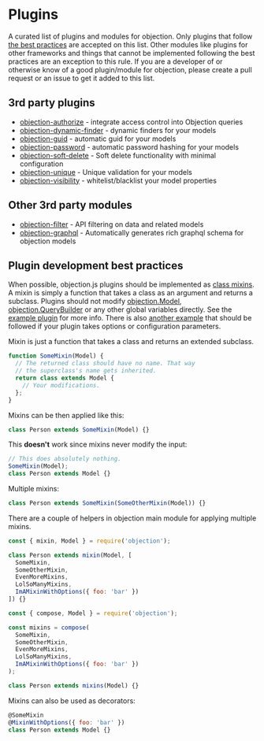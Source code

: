 # Plugins

A curated list of plugins and modules for objection. Only plugins that follow [the best practices](/guide/plugins.html#plugin-development-best-practices) are accepted on this list. Other modules like plugins for other frameworks and things that cannot be implemented following the best practices are an exception to this rule. If you are a developer of or otherwise know of a good plugin/module for objection, please create a pull request or an issue to get it added to this list.

## 3rd party plugins

- [objection-authorize](https://github.com/JaneJeon/objection-authorize) - integrate access control into Objection queries
- [objection-dynamic-finder](https://github.com/snlamm/objection-dynamic-finder) - dynamic finders for your models
- [objection-guid](https://github.com/seegno/objection-guid) - automatic guid for your models
- [objection-password](https://github.com/scoutforpets/objection-password) - automatic password hashing for your models
- [objection-soft-delete](https://github.com/griffinpp/objection-soft-delete) - Soft delete functionality with minimal configuration
- [objection-unique](https://github.com/seegno/objection-unique) - Unique validation for your models
- [objection-visibility](https://github.com/oscaroox/objection-visibility) - whitelist/blacklist your model properties

## Other 3rd party modules

- [objection-filter](https://github.com/tandg-digital/objection-filter) - API filtering on data and related models
- [objection-graphql](https://github.com/vincit/objection-graphql) - Automatically generates rich graphql schema for objection models

## Plugin development best practices

When possible, objection.js plugins should be implemented as [class mixins](http://justinfagnani.com/2015/12/21/real-mixins-with-javascript-classes/). A mixin is simply a function that takes a class as an argument and returns a subclass. Plugins should not modify [objection.Model](/api/model/), [objection.QueryBuilder](/api/query-builder/) or any other global variables directly. See the [example plugin](https://github.com/Vincit/objection.js/tree/master/examples/plugin) for more info. There is also [another example](https://github.com/Vincit/objection.js/tree/master/examples/plugin-with-options) that should be followed if your plugin takes options or configuration parameters.

Mixin is just a function that takes a class and returns an extended subclass.

```js
function SomeMixin(Model) {
  // The returned class should have no name. That way
  // the superclass's name gets inherited.
  return class extends Model {
    // Your modifications.
  };
}
```

Mixins can be then applied like this:

```js
class Person extends SomeMixin(Model) {}
```

This **doesn't** work since mixins never modify the input:

```js
// This does absolutely nothing.
SomeMixin(Model);
class Person extends Model {}
```

Multiple mixins:

```js
class Person extends SomeMixin(SomeOtherMixin(Model)) {}
```

There are a couple of helpers in objection main module for applying multiple mixins.

```js
const { mixin, Model } = require('objection');

class Person extends mixin(Model, [
  SomeMixin,
  SomeOtherMixin,
  EvenMoreMixins,
  LolSoManyMixins,
  ImAMixinWithOptions({ foo: 'bar' })
]) {}
```

```js
const { compose, Model } = require('objection');

const mixins = compose(
  SomeMixin,
  SomeOtherMixin,
  EvenMoreMixins,
  LolSoManyMixins,
  ImAMixinWithOptions({ foo: 'bar' })
);

class Person extends mixins(Model) {}
```

Mixins can also be used as decorators:

```js
@SomeMixin
@MixinWithOptions({ foo: 'bar' })
class Person extends Model {}
```
